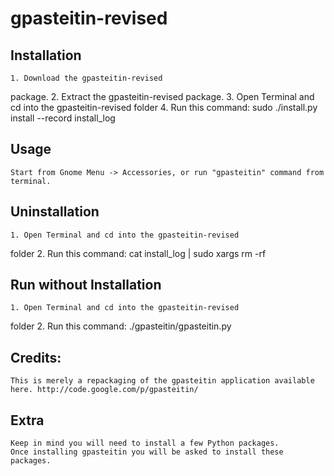 gpasteitin-revised
=====

Installation
-----------

    1. Download the gpasteitin-revised
 package.
    2. Extract the gpasteitin-revised
 package.
    3. Open Terminal and cd into the gpasteitin-revised
 folder 
    4. Run this command: sudo ./install.py install --record install_log

Usage
-----
    
    Start from Gnome Menu -> Accessories, or run "gpasteitin" command from terminal.

Uninstallation
------------

    1. Open Terminal and cd into the gpasteitin-revised
 folder
    2. Run this command: cat install_log | sudo xargs rm -rf
    
Run without Installation
------------

    1. Open Terminal and cd into the gpasteitin-revised
 folder
    2. Run this command: ./gpasteitin/gpasteitin.py
    
    
Credits:
------------

    This is merely a repackaging of the gpasteitin application available
    here. http://code.google.com/p/gpasteitin/
    
Extra
------------

	Keep in mind you will need to install a few Python packages.
	Once installing gpasteitin you will be asked to install these packages.